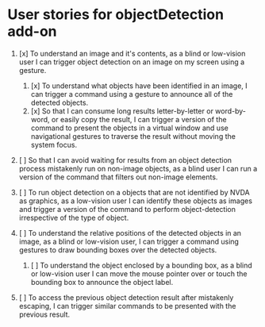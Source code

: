 # User stories for objectDetection add-on

1. [x] To understand an image and it's contents, as a blind or low-vision user I can trigger object detection on an image on my screen using a gesture.
    1. [x] To understand what objects have been identified in an image, I can trigger a command using a gesture to announce all of the detected objects.
    2. [x] So that I can consume long results letter-by-letter or word-by-word, or easily copy the result, I can trigger a version of the command to present the objects in a virtual window and use navigational gestures to traverse the result without moving the system focus.

2. [ ] So that I can avoid waiting for results from an object detection process mistakenly run on non-image objects, as a blind user I can run a version of the command that filters out non-image elements.

3. [ ] To run object detection on a objects that are not identified by NVDA as graphics, as a low-vision user I can identify these objects as images and trigger a version of the command to perform object-detection irrespective of the type of object.

4. [ ] To understand the relative positions of the detected objects in an image, as a blind or low-vision user, I can trigger a command using gestures to draw bounding boxes over the detected objects.
    1. [ ] To understand the object enclosed by a bounding box, as a blind or low-vision user I can move the mouse pointer over or touch the bounding box to announce the object label.

5. [ ] To access the previous object detection result after mistakenly escaping, I can trigger similar commands to be presented with the previous result.